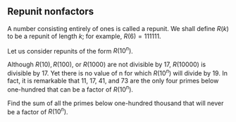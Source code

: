 ## Repunit nonfactors

A number consisting entirely of ones is called a repunit. We shall define $R(k)$ to be a repunit of length $k$; for example, $R(6) = 111111$.

Let us consider repunits of the form $R(10^n)$.

Although $R(10), R(100)$, or $R(1000)$ are not divisible by $17$, $R(10000)$ is divisible by $17$. Yet there is no value of n for which $R(10^n)$ will divide by $19$. In fact, it is remarkable that $11$, $17$, $41$, and $73$ are the only four primes below one-hundred that can be a factor of $R(10^n)$.

Find the sum of all the primes below one-hundred thousand that will never be a factor of $R(10^n)$.
